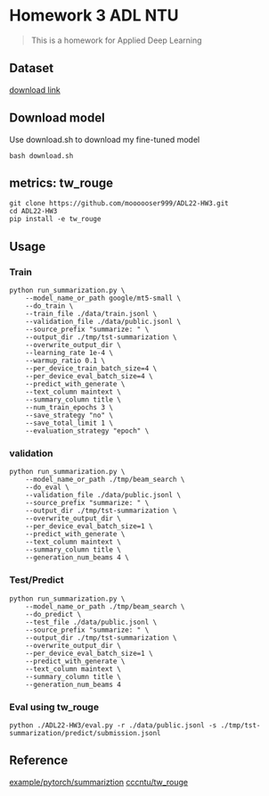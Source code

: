 # Homework 3 ADL NTU
> This is a homework for Applied Deep Learning

## Dataset
[download link](https://drive.google.com/file/d/186ejZVADY16RBfVjzcMcz9bal9L3inXC/view?usp=sharing)

## Download model
Use download.sh to download my fine-tuned model
```
bash download.sh
```
## metrics: tw_rouge
```
git clone https://github.com/moooooser999/ADL22-HW3.git
cd ADL22-HW3
pip install -e tw_rouge
```

## Usage
### Train
```
python run_summarization.py \
    --model_name_or_path google/mt5-small \
    --do_train \
    --train_file ./data/train.jsonl \
    --validation_file ./data/public.jsonl \
    --source_prefix "summarize: " \
    --output_dir ./tmp/tst-summarization \
    --overwrite_output_dir \
    --learning_rate 1e-4 \
    --warmup_ratio 0.1 \
    --per_device_train_batch_size=4 \
    --per_device_eval_batch_size=4 \
    --predict_with_generate \
    --text_column maintext \
    --summary_column title \
    --num_train_epochs 3 \
    --save_strategy "no" \
    --save_total_limit 1 \
    --evaluation_strategy "epoch" \
```

### validation
```
python run_summarization.py \
    --model_name_or_path ./tmp/beam_search \
    --do_eval \
    --validation_file ./data/public.jsonl \
    --source_prefix "summarize: " \
    --output_dir ./tmp/tst-summarization \
    --overwrite_output_dir \
    --per_device_eval_batch_size=1 \
    --predict_with_generate \
    --text_column maintext \
    --summary_column title \
    --generation_num_beams 4 \
```

### Test/Predict
```
python run_summarization.py \
    --model_name_or_path ./tmp/beam_search \
    --do_predict \
    --test_file ./data/public.jsonl \
    --source_prefix "summarize: " \
    --output_dir ./tmp/tst-summarization \
    --overwrite_output_dir \
    --per_device_eval_batch_size=1 \
    --predict_with_generate \
    --text_column maintext \
    --summary_column title \
    --generation_num_beams 4
```

### Eval using tw_rouge
```
python ./ADL22-HW3/eval.py -r ./data/public.jsonl -s ./tmp/tst-summarization/predict/submission.jsonl
```

## Reference
[example/pytorch/summariztion](https://github.com/huggingface/transformers/tree/main/examples/pytorch/summarization)
[cccntu/tw_rouge](https://github.com/cccntu/tw_rouge)
